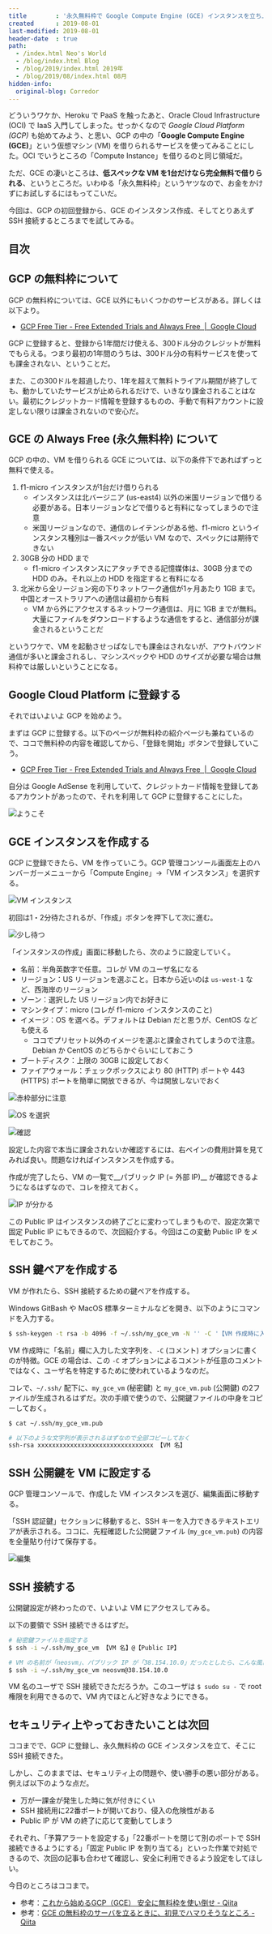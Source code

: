 ```yaml
---
title        : '永久無料枠で Google Compute Engine (GCE) インスタンスを立ち上げる : その1'
created      : 2019-08-01
last-modified: 2019-08-01
header-date  : true
path:
  - /index.html Neo's World
  - /blog/index.html Blog
  - /blog/2019/index.html 2019年
  - /blog/2019/08/index.html 08月
hidden-info:
  original-blog: Corredor
---
```


どういうワケか、Heroku で PaaS を触ったあと、Oracle Cloud Infrastructure (OCI) で IaaS 入門してしまった。せっかくなので _Google Cloud Platform (GCP)_ も始めてみよう、と思い、GCP の中の「__Google Compute Engine (GCE)__」という仮想マシン (VM) を借りられるサービスを使ってみることにした。OCI でいうところの「Compute Instance」を借りるのと同じ領域だ。

ただ、GCE の凄いところは、__低スペックな VM を1台だけなら完全無料で借りられる__、というところだ。いわゆる「永久無料枠」というヤツなので、お金をかけずにお試しするにはもってこいだ。

今回は、GCP の初回登録から、GCE のインスタンス作成、そしてとりあえず SSH 接続するところまでを試してみる。

## 目次

## GCP の無料枠について

GCP の無料枠については、GCE 以外にもいくつかのサービスがある。詳しくは以下より。

- [GCP Free Tier - Free Extended Trials and Always Free  |  Google Cloud](https://cloud.google.com/free/)

GCP に登録すると、登録から1年間だけ使える、300ドル分のクレジットが無料でもらえる。つまり最初の1年間のうちは、300ドル分の有料サービスを使っても課金されない、ということだ。

また、この300ドルを超過したり、1年を超えて無料トライアル期間が終了しても、動かしていたサービスが止められるだけで、いきなり課金されることはない。最初にクレジットカード情報を登録するものの、手動で有料アカウントに設定しない限りは課金されないので安心だ。

## GCE の Always Free (永久無料枠) について

GCP の中の、VM を借りられる GCE については、以下の条件下であればずっと無料で使える。

1. f1-micro インスタンスが1台だけ借りられる
    - インスタンスは北バージニア (us-east4) 以外の米国リージョンで借りる必要がある。日本リージョンなどで借りると有料になってしまうので注意
    - 米国リージョンなので、通信のレイテンシがある他、f1-micro というインスタンス種別は一番スペックが低い VM なので、スペックには期待できない
2. 30GB 分の HDD まで
    - f1-micro インスタンスにアタッチできる記憶媒体は、30GB 分までの HDD のみ。それ以上の HDD を指定すると有料になる
3. 北米から全リージョン宛の下りネットワーク通信が1ヶ月あたり 1GB まで。中国とオーストラリアへの通信は最初から有料
    - VM から外にアクセスするネットワーク通信は、月に 1GB までが無料。大量にファイルをダウンロードするような通信をすると、通信部分が課金されるということだ

というワケで、VM を起動させっぱなしでも課金はされないが、アウトバウンド通信が多いと課金されるし、マシンスペックや HDD のサイズが必要な場合は無料枠では厳しいということになる。

## Google Cloud Platform に登録する

それではいよいよ GCP を始めよう。

まずは GCP に登録する。以下のページが無料枠の紹介ページも兼ねているので、ココで無料枠の内容を確認してから、「登録を開始」ボタンで登録していこう。

- [GCP Free Tier - Free Extended Trials and Always Free  |  Google Cloud](https://cloud.google.com/free/)

自分は Google AdSense を利用していて、クレジットカード情報を登録してあるアカウントがあったので、それを利用して GCP に登録することにした。

![ようこそ](01-01-07.png)

## GCE インスタンスを作成する

GCP に登録できたら、VM を作っていこう。GCP 管理コンソール画面左上のハンバーガーメニューから「Compute Engine」→「VM インスタンス」を選択する。

![VM インスタンス](01-01-05.png)

初回は1・2分待たされるが、「作成」ボタンを押下して次に進む。

![少し待つ](01-01-04.png)

「インスタンスの作成」画面に移動したら、次のように設定していく。

- 名前：半角英数字で任意。コレが VM のユーザ名になる
- リージョン：US リージョンを選ぶこと。日本から近いのは `us-west-1` など、西海岸のリージョン
- ゾーン：選択した US リージョン内でお好きに
- マシンタイプ：micro (コレが f1-micro インスタンスのこと)
- イメージ：OS を選べる。デフォルトは Debian だと思うが、CentOS なども使える
  - ココでプリセット以外のイメージを選ぶと課金されてしまうので注意。Debian か CentOS のどちらかぐらいにしておこう
- ブートディスク：上限の 30GB に設定しておく
- ファイアウォール：チェックボックスにより 80 (HTTP) ポートや 443 (HTTPS) ポートを簡単に開放できるが、今は開放しないでおく

![赤枠部分に注意](01-01-03.png)

![OS を選択](01-01-02.png)

![確認](01-01-01.png)

設定した内容で本当に課金されないか確認するには、右ペインの費用計算を見てみれば良い。問題なければインスタンスを作成する。

作成が完了したら、VM の一覧で__パブリック IP (= 外部 IP)__ が確認できるようになるはずなので、コレを控えておく。

![IP が分かる](01-01-06.png)

この Public IP はインスタンスの終了ごとに変わってしまうもので、設定次第で固定 Public IP にもできるので、次回紹介する。今回はこの変動 Public IP をメモしておこう。

## SSH 鍵ペアを作成する

VM が作れたら、SSH 接続するための鍵ペアを作成する。

Windows GitBash や MacOS 標準ターミナルなどを開き、以下のようにコマンドを入力する。

```bash
$ ssh-keygen -t rsa -b 4096 -f ~/.ssh/my_gce_vm -N '' -C '【VM 作成時に入力した「名前」】'
```

VM 作成時に「名前」欄に入力した文字列を、`-C` (コメント) オプションに書くのが特徴。GCE の場合は、この `-C` オプションによるコメントが任意のコメントではなく、ユーザ名を特定するために使われているようなのだ。

コレで、`~/.ssh/` 配下に、`my_gce_vm` (秘密鍵) と `my_gce_vm.pub` (公開鍵) の2ファイルが生成されるはずだ。次の手順で使うので、公開鍵ファイルの中身をコピーしておく。

```bash
$ cat ~/.ssh/my_gce_vm.pub

# 以下のような文字列が表示されるはずなので全部コピーしておく
ssh-rsa xxxxxxxxxxxxxxxxxxxxxxxxxxxxxxxx 【VM 名】
```

## SSH 公開鍵を VM に設定する

GCP 管理コンソールで、作成した VM インスタンスを選び、編集画面に移動する。

「SSH 認証鍵」セクションに移動すると、SSH キーを入力できるテキストエリアが表示される。ココに、先程確認した公開鍵ファイル (`my_gce_vm.pub`) の内容を全量貼り付けて保存する。

![編集](01-01-08.png)

## SSH 接続する

公開鍵設定が終わったので、いよいよ VM にアクセスしてみる。

以下の要領で SSH 接続できるはずだ。

```bash
# 秘密鍵ファイルを指定する
$ ssh -i ~/.ssh/my_gce_vm 【VM 名】@【Public IP】

# VM の名前が「neosvm」、パブリック IP が「38.154.10.0」だったとしたら、こんな風になる
$ ssh -i ~/.ssh/my_gce_vm neosvm@38.154.10.0
```

VM 名のユーザで SSH 接続できただろうか。このユーザは `$ sudo su -` で root 権限を利用できるので、VM 内でほとんど好きなようにできる。

## セキュリティ上やっておきたいことは次回

ココまでで、GCP に登録し、永久無料枠の GCE インスタンスを立て、そこに SSH 接続できた。

しかし、このままでは、セキュリティ上の問題や、使い勝手の悪い部分がある。例えば以下のような点だ。

- 万が一課金が発生した時に気が付きにくい
- SSH 接続用に22番ポートが開いており、侵入の危険性がある
- Public IP が VM の終了に応じて変動してしまう

それぞれ、「予算アラートを設定する」「22番ポートを閉じて別のポートで SSH 接続できるようにする」「固定 Public IP を割り当てる」といった作業で対処できるので、次回の記事も合わせて確認し、安全に利用できるよう設定をしてほしい。

今日のところはココまで。

- 参考：[これから始めるGCP（GCE） 安全に無料枠を使い倒せ - Qiita](https://qiita.com/Brutus/items/22dfd31a681b67837a74)
- 参考：[GCE の無料枠のサーバを立るときに、初見でハマりそうなところ - Qiita](https://qiita.com/ndxbn/items/7ef0a96e409a5b5837bd)
